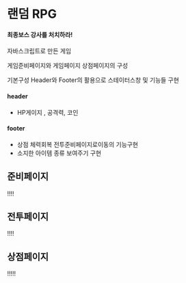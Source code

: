 ﻿# 랜덤 RPG

#### 최종보스 강사를 처치하라!

자바스크립트로 만든 게임

게임준비페이지와 게임페이지 상점페이지의 구성

기본구성 Header와 Footer의 활용으로 스테이터스창 및 기능들 구현

#### header
	

 - HP게이지 , 공격력,  코인

#### footer

 - 상점 체력회복 전투준비페이지로이동의 기능구현
 - 소지한 아이템 종류 보여주기 구현


## 준비페이지
!!!!


## 전투페이지
!!!!

## 상점페이지
!!!!!



